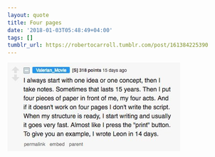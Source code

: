 ```yaml
---
layout: quote
title: Four pages
date: '2018-01-03T05:48:49+04:00'
tags: []
tumblr_url: https://robertocarroll.tumblr.com/post/161384225390
---
```

<img src="/images/quotes/tumblr_oqytxd1H4w1u0ytjpo1_400.jpg"/><br/>
